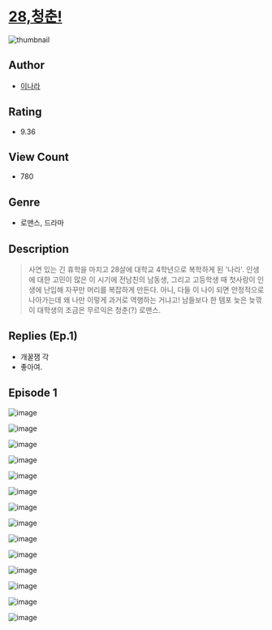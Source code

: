 # [28,청춘!](https://comic.naver.com/challenge/list?titleId=810590)
![thumbnail](https://image-comic.pstatic.net/user_contents_data/challenge_comic/2023/05/24/upload_3774356478995542067_480x623.jpeg)

## Author
- [이나라](https://comic.naver.com/artistTitle?id=366980)

## Rating
- 9.36

## View Count
- 780

## Genre
- 로맨스, 드라마

## Description
> 사연 있는 긴 휴학을 마치고 28살에 대학교 4학년으로 복학하게 된 '나라'. 인생에 대한 고민이 많은 이 시기에 전남친의 남동생, 그리고 고등학생 때 첫사랑이 인생에 난입해 자꾸만 머리를 복잡하게 만든다. 아니, 다들 이 나이 되면 안정적으로 나아가는데 왜 나만 이렇게 과거로 역행하는 거냐고! 남들보다 한 템포 늦은 늦깎이 대학생의 조금은 무르익은 청춘(?) 로맨스.

## Replies (Ep.1)
- 개꿀잼 각
- 좋아여.

## Episode 1
![image](https://image-comic.pstatic.net/user_contents_data/challenge_comic/2023/05/24/366980/upload_3762023256227930722.jpeg)

![image](https://image-comic.pstatic.net/user_contents_data/challenge_comic/2023/05/24/366980/upload_3472385479539700019.jpeg)

![image](https://image-comic.pstatic.net/user_contents_data/challenge_comic/2023/05/24/366980/upload_3991650736494948408.jpeg)

![image](https://image-comic.pstatic.net/user_contents_data/challenge_comic/2023/05/24/366980/upload_7162475140941493861.jpeg)

![image](https://image-comic.pstatic.net/user_contents_data/challenge_comic/2023/05/24/366980/upload_7220789943355204962.jpeg)

![image](https://image-comic.pstatic.net/user_contents_data/challenge_comic/2023/05/24/366980/upload_7220453492877506613.jpeg)

![image](https://image-comic.pstatic.net/user_contents_data/challenge_comic/2023/05/24/366980/upload_4135771417766803504.jpeg)

![image](https://image-comic.pstatic.net/user_contents_data/challenge_comic/2023/05/24/366980/upload_7233959906514251833.jpeg)

![image](https://image-comic.pstatic.net/user_contents_data/challenge_comic/2023/05/24/366980/upload_3474017366006969398.jpeg)

![image](https://image-comic.pstatic.net/user_contents_data/challenge_comic/2023/05/24/366980/upload_7089622604171142758.jpeg)

![image](https://image-comic.pstatic.net/user_contents_data/challenge_comic/2023/05/24/366980/upload_3978426013220824119.jpeg)

![image](https://image-comic.pstatic.net/user_contents_data/challenge_comic/2023/05/24/366980/upload_7077182743374934327.jpeg)

![image](https://image-comic.pstatic.net/user_contents_data/challenge_comic/2023/05/24/366980/upload_3473172751356814385.jpeg)

![image](https://image-comic.pstatic.net/user_contents_data/challenge_comic/2023/05/24/366980/upload_7149857176317617251.jpeg)
